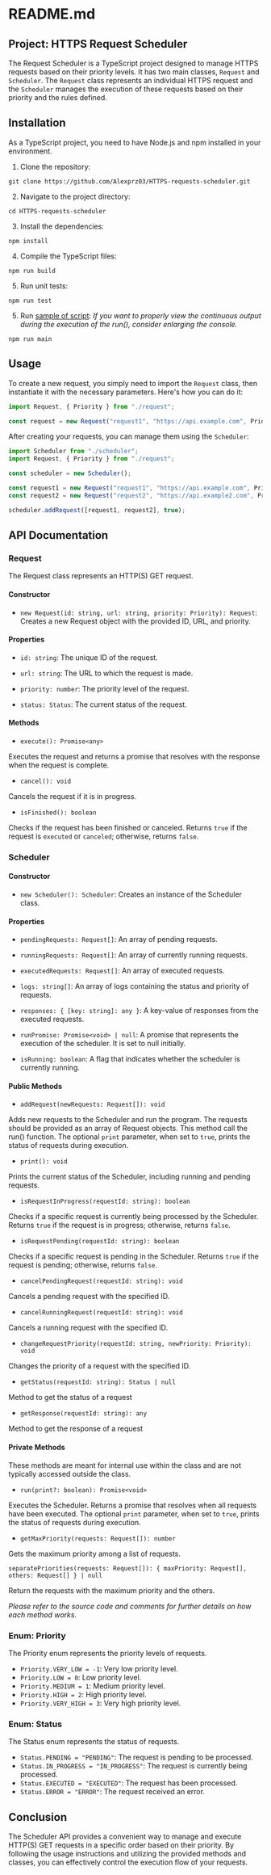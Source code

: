 # README.md

## Project: HTTPS Request Scheduler

The Request Scheduler is a TypeScript project designed to manage HTTPS requests based on their priority levels. It has two main classes, `Request` and `Scheduler`. The `Request` class represents an individual HTTPS request and the `Scheduler` manages the execution of these requests based on their priority and the rules defined.

## Installation

As a TypeScript project, you need to have Node.js and npm installed in your environment.

1. Clone the repository:

```
git clone https://github.com/Alexprz03/HTTPS-requests-scheduler.git
```

2. Navigate to the project directory:

```
cd HTTPS-requests-scheduler
```

3. Install the dependencies:

```
npm install
```

4. Compile the TypeScript files:

```
npm run build
```

5. Run unit tests:

```
npm run test
```

5. Run [sample of script](./script/main.ts):
*If you want to properly view the continuous output during the execution of the run(), consider enlarging the console.*

```
npm run main
```

## Usage

To create a new request, you simply need to import the `Request` class, then instantiate it with the necessary parameters. Here's how you can do it:

```ts
import Request, { Priority } from "./request";

const request = new Request("request1", "https://api.example.com", Priority.HIGH);
```

After creating your requests, you can manage them using the `Scheduler`:

```ts
import Scheduler from "./scheduler";
import Request, { Priority } from "./request";

const scheduler = new Scheduler();

const request1 = new Request("request1", "https://api.example.com", Priority.HIGH);
const request2 = new Request("request2", "https://api.example2.com", Priority.LOW);

scheduler.addRequest([request1, request2], true);
```

## API Documentation

### Request

The Request class represents an HTTP(S) GET request.

#### Constructor

- `new Request(id: string, url: string, priority: Priority): Request`: Creates a new Request object with the provided ID, URL, and priority.

#### Properties

- `id: string`: The unique ID of the request.

- `url: string`: The URL to which the request is made.

- `priority: number`: The priority level of the request.

- `status: Status`: The current status of the request.

#### Methods

- `execute(): Promise<any>`

Executes the request and returns a promise that resolves with the response when the request is complete.

- `cancel(): void`

Cancels the request if it is in progress.

- `isFinished(): boolean`

Checks if the request has been finished or canceled. Returns `true` if the request is `executed` or `canceled`; otherwise, returns `false`.


### Scheduler

#### Constructor

- `new Scheduler(): Scheduler`: Creates an instance of the Scheduler class.

#### Properties

- `pendingRequests: Request[]`: An array of pending requests.

- `runningRequests: Request[]`: An array of currently running requests.

- `executedRequests: Request[]`: An array of executed requests.

- `logs: string[]`: An array of logs containing the status and priority of requests.

- `responses: { [key: string]: any }`: A key-value of responses from the executed requests.

- `runPromise: Promise<void> | null`: A promise that represents the execution of the scheduler. It is set to null initially.

- `isRunning: boolean`: A flag that indicates whether the scheduler is currently running.

#### Public Methods

- `addRequest(newRequests: Request[]): void`

Adds new requests to the Scheduler and run the program. The requests should be provided as an array of Request objects. This method call the run() function. The optional `print` parameter, when set to `true`, prints the status of requests during execution.

- `print(): void`

Prints the current status of the Scheduler, including running and pending requests.

- `isRequestInProgress(requestId: string): boolean`

Checks if a specific request is currently being processed by the Scheduler.
Returns `true` if the request is in progress; otherwise, returns `false`.

- `isRequestPending(requestId: string): boolean`

Checks if a specific request is pending in the Scheduler. Returns `true` if the request is pending; otherwise, returns `false`.

- `cancelPendingRequest(requestId: string): void`

Cancels a pending request with the specified ID.

- `cancelRunningRequest(requestId: string): void`

Cancels a running request with the specified ID.

- `changeRequestPriority(requestId: string, newPriority: Priority): void`

Changes the priority of a request with the specified ID.

- `getStatus(requestId: string): Status | null`

Method to get the status of a request

- `getResponse(requestId: string): any`

Method to get the response of a request

#### Private Methods
These methods are meant for internal use within the class and are not typically accessed outside the class.

- `run(print?: boolean): Promise<void>`

Executes the Scheduler. Returns a promise that resolves when all requests have been executed.
The optional `print` parameter, when set to `true`, prints the status of requests during execution.

- `getMaxPriority(requests: Request[]): number ` 

Gets the maximum priority among a list of requests.

`separatePriorities(requests: Request[]): { maxPriority: Request[], others: Request[] } | null`

Return the requests with the maximum priority and the others.

*Please refer to the source code and comments for further details on how each method works.*

### Enum: Priority

The Priority enum represents the priority levels of requests.

- `Priority.VERY_LOW = -1`: Very low priority level.
- `Priority.LOW = 0`: Low priority level.
- `Priority.MEDIUM = 1`: Medium priority level.
- `Priority.HIGH = 2`: High priority level.
- `Priority.VERY_HIGH = 3`: Very high priority level.

### Enum: Status

The Status enum represents the status of requests.

- `Status.PENDING = "PENDING"`: The request is pending to be processed.
- `Status.IN_PROGRESS = "IN_PROGRESS"`: The request is currently being processed.
- `Status.EXECUTED = "EXECUTED"`: The request has been processed.
- `Status.ERROR = "ERROR"`: The request received an error.

## Conclusion

The Scheduler API provides a convenient way to manage and execute HTTP(S) GET requests in a specific order based on their priority. By following the usage instructions and utilizing the provided methods and classes, you can effectively control the execution flow of your requests.
